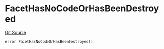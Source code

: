 # FacetHasNoCodeOrHasBeenDestroyed
[Git Source](https://github.com/thrackle-io/tron/blob/3811b4273256819e871165284a320ac92fbb3641/src/client/token/handler/diamond/HandlerDiamond.sol)


```solidity
error FacetHasNoCodeOrHasBeenDestroyed();
```

